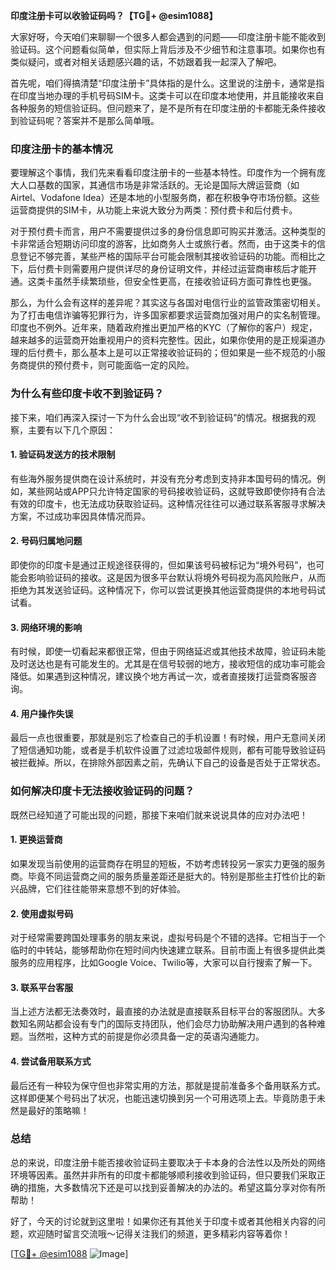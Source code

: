 **印度注册卡可以收验证码吗？【TG💪+ @esim1088】**

大家好呀，今天咱们来聊聊一个很多人都会遇到的问题——印度注册卡能不能收到验证码。这个问题看似简单，但实际上背后涉及不少细节和注意事项。如果你也有类似疑问，或者对相关话题感兴趣的话，不妨跟着我一起深入了解吧。

首先呢，咱们得搞清楚“印度注册卡”具体指的是什么。这里说的注册卡，通常是指在印度当地办理的手机号码SIM卡。这类卡可以在印度本地使用，并且能接收来自各种服务的短信验证码。但问题来了，是不是所有在印度注册的卡都能无条件接收到验证码呢？答案并不是那么简单哦。

### **印度注册卡的基本情况**

要理解这个事情，我们先来看看印度注册卡的一些基本特性。印度作为一个拥有庞大人口基数的国家，其通信市场是非常活跃的。无论是国际大牌运营商（如Airtel、Vodafone Idea）还是本地的小型服务商，都在积极争夺市场份额。这些运营商提供的SIM卡，从功能上来说大致分为两类：预付费卡和后付费卡。

对于预付费卡而言，用户不需要提供过多的身份信息即可购买并激活。这种类型的卡非常适合短期访问印度的游客，比如商务人士或旅行者。然而，由于这类卡的信息登记不够完善，某些严格的国际平台可能会限制其接收验证码的功能。而相比之下，后付费卡则需要用户提供详尽的身份证明文件，并经过运营商审核后才能开通。这类卡虽然手续繁琐些，但安全性更高，在接收验证码方面可靠性也更强。

那么，为什么会有这样的差异呢？其实这与各国对电信行业的监管政策密切相关。为了打击电信诈骗等犯罪行为，许多国家都要求运营商加强对用户的实名制管理。印度也不例外。近年来，随着政府推出更加严格的KYC（了解你的客户）规定，越来越多的运营商开始重视用户的资料完整性。因此，如果你使用的是正规渠道办理的后付费卡，那么基本上是可以正常接收验证码的；但如果是一些不规范的小服务商提供的预付费卡，则可能面临一定的风险。

### **为什么有些印度卡收不到验证码？**

接下来，咱们再深入探讨一下为什么会出现“收不到验证码”的情况。根据我的观察，主要有以下几个原因：

#### **1. 验证码发送方的技术限制**
有些海外服务提供商在设计系统时，并没有充分考虑到支持非本国号码的情况。例如，某些网站或APP只允许特定国家的号码接收验证码，这就导致即使你持有合法有效的印度卡，也无法成功获取验证码。这种情况往往可以通过联系客服寻求解决方案，不过成功率因具体情况而异。

#### **2. 号码归属地问题**
即使你的印度卡是通过正规途径获得的，但如果该号码被标记为“境外号码”，也可能会影响验证码的接收。这是因为很多平台默认将境外号码视为高风险账户，从而拒绝为其发送验证码。这种情况下，你可以尝试更换其他运营商提供的本地号码试试看。

#### **3. 网络环境的影响**
有时候，即使一切看起来都很正常，但由于网络延迟或其他技术故障，验证码未能及时送达也是有可能发生的。尤其是在信号较弱的地方，接收短信的成功率可能会降低。如果遇到这种情况，建议换个地方再试一次，或者直接拨打运营商客服咨询。

#### **4. 用户操作失误**
最后一点也很重要，那就是别忘了检查自己的手机设置！有时候，用户无意间关闭了短信通知功能，或者是手机软件设置了过滤垃圾邮件规则，都有可能导致验证码被拦截掉。所以，在排除外部因素之前，先确认下自己的设备是否处于正常状态。

### **如何解决印度卡无法接收验证码的问题？**

既然已经知道了可能出现的问题，那接下来咱们就来说说具体的应对办法吧！

#### **1. 更换运营商**
如果发现当前使用的运营商存在明显的短板，不妨考虑转投另一家实力更强的服务商。毕竟不同运营商之间的服务质量差距还是挺大的。特别是那些主打性价比的新兴品牌，它们往往能带来意想不到的好体验。

#### **2. 使用虚拟号码**
对于经常需要跨国处理事务的朋友来说，虚拟号码是个不错的选择。它相当于一个临时的中转站，能够帮助你在短时间内快速建立联系。目前市面上有很多提供此类服务的应用程序，比如Google Voice、Twilio等，大家可以自行搜索了解一下。

#### **3. 联系平台客服**
当上述方法都无法奏效时，最直接的办法就是直接联系目标平台的客服团队。大多数知名网站都会设有专门的国际支持团队，他们会尽力协助解决用户遇到的各种难题。当然啦，这种方式的前提是你必须具备一定的英语沟通能力。

#### **4. 尝试备用联系方式**
最后还有一种较为保守但也非常实用的方法，那就是提前准备多个备用联系方式。这样即便某个号码出了状况，也能迅速切换到另一个可用选项上去。毕竟防患于未然是最好的策略嘛！

### **总结**

总的来说，印度注册卡能否接收验证码主要取决于卡本身的合法性以及所处的网络环境等因素。虽然并非所有的印度卡都能够顺利接收到验证码，但只要我们采取正确的措施，大多数情况下还是可以找到妥善解决的办法的。希望这篇分享对你有所帮助！

好了，今天的讨论就到这里啦！如果你还有其他关于印度卡或者其他相关内容的问题，欢迎随时留言交流哦～记得关注我们的频道，更多精彩内容等着你！

[[TG💪+ @esim1088](https://t.me/s/esim1088) ![Image](https://i.postimg.cc/4NQfJmqS/Snipaste-2025-05-13-00-14-12.png)]